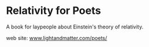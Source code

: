 Relativity for Poets
====================

A book for laypeople about Einstein's theory of relativity.

web site: www.lightandmatter.com/poets/
